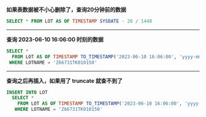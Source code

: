 
**如果表数据被不小心删除了，查询20分钟前的数据**

```sql
SELECT * FROM LOT AS OF TIMESTAMP SYSDATE - 20 / 1440
```

------------

**查询 2023-06-10 16:06:00 时刻的数据**

```sql
SELECT *
  FROM LOT AS OF TIMESTAMP TO_TIMESTAMP('2023-06-10 16:06:00', 'yyyy-mm-dd HH24:MI:SS')
 WHERE LOTNAME = 'Z66731TK010150'
```

------------

**查询之后再插入，如果用了 truncate 就查不到了**

```sql
INSERT INTO LOT
  SELECT *
    FROM LOT AS OF TIMESTAMP TO_TIMESTAMP('2023-06-10 16:06:00', 'yyyy-mm-dd HH24:MI:SS')
   WHERE LOTNAME = 'Z66731TK010150'
```